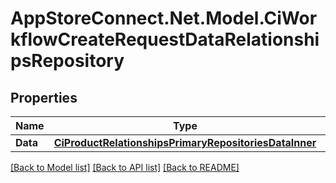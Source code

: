 # AppStoreConnect.Net.Model.CiWorkflowCreateRequestDataRelationshipsRepository

## Properties

Name | Type | Description | Notes
------------ | ------------- | ------------- | -------------
**Data** | [**CiProductRelationshipsPrimaryRepositoriesDataInner**](CiProductRelationshipsPrimaryRepositoriesDataInner.md) |  | 

[[Back to Model list]](../README.md#documentation-for-models) [[Back to API list]](../README.md#documentation-for-api-endpoints) [[Back to README]](../README.md)

